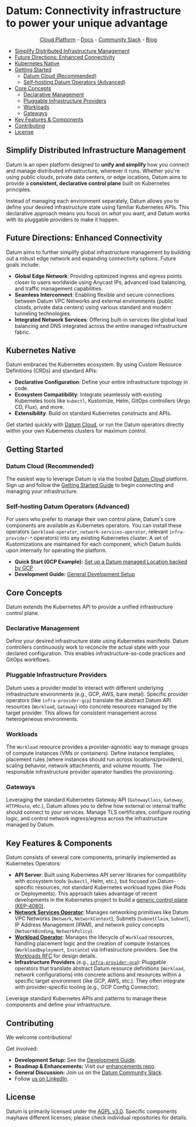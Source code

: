 # Datum: Connectivity infrastructure to power your unique advantage

<p align="center">
  <a href="https://cloud.datum.net">Cloud Platform</a> -
  <a href="https://docs.datum.net">Docs</a> -
  <a href="https://slack.datum.net">Community Slack</a> -
  <a href="https://www.datum.net/blog/">Blog</a>
</p>

- [Simplify Distributed Infrastructure Management](#simplify-distributed-infrastructure-management)
- [Future Directions: Enhanced Connectivity](#future-directions-enhanced-connectivity)
- [Kubernetes Native](#kubernetes-native)
- [Getting Started](#getting-started)
  - [Datum Cloud (Recommended)](#datum-cloud-recommended)
  - [Self-hosting Datum Operators (Advanced)](#self-hosting-datum-operators-advanced)
- [Core Concepts](#core-concepts)
  - [Declarative Management](#declarative-management)
  - [Pluggable Infrastructure Providers](#pluggable-infrastructure-providers)
  - [Workloads](#workloads)
  - [Gateways](#gateways)
- [Key Features \& Components](#key-features--components)
- [Contributing](#contributing)
- [License](#license)

## Simplify Distributed Infrastructure Management

Datum is an open platform designed to **unify and simplify** how you connect and
manage distributed infrastructure, wherever it runs. Whether you're using public
clouds, private data centers, or edge locations, Datum aims to provide a
**consistent, declarative control plane** built on Kubernetes principles.

Instead of managing each environment separately, Datum allows you to define your
desired infrastructure state using familiar Kubernetes APIs. This declarative
approach means you focus on *what* you want, and Datum works with its pluggable
providers to make it happen.

## Future Directions: Enhanced Connectivity

Datum aims to further simplify global infrastructure management by building out
a robust edge network and expanding connectivity options. Future goals include:

- **Global Edge Network**: Providing optimized ingress and egress points closer
  to users worldwide using Anycast IPs, advanced load balancing, and traffic
  management capabilities.
- **Seamless Interconnect**: Enabling flexible and secure connections between
  Datum VPC Networks and external environments (public clouds, private data
  centers) using various standard and modern tunneling technologies.
- **Integrated Network Services**: Offering built-in services like global load
  balancing and DNS integrated across the entire managed infrastructure fabric.

## Kubernetes Native

Datum embraces the Kubernetes ecosystem. By using Custom Resource Definitions
(CRDs) and standard APIs:

- **Declarative Configuration**: Define your entire infrastructure topology in
  code.
- **Ecosystem Compatibility**: Integrate seamlessly with existing Kubernetes
  tools like `kubectl`, Kustomize, Helm, GitOps controllers (Argo CD, Flux), and
  more.
- **Extensibility**: Build on standard Kubernetes constructs and APIs.

Get started quickly with [Datum Cloud](https://cloud.datum.net), or run the
Datum operators directly within your own Kubernetes clusters for maximum
control.

## Getting Started

### Datum Cloud (Recommended)

The easiest way to leverage Datum is via the hosted [Datum
Cloud](https://cloud.datum.net) platform. Sign up and follow the [Getting
Started Guide](https://docs.datum.net/docs/get-started/) to begin connecting and
managing your infrastructure.

### Self-hosting Datum Operators (Advanced)

For users who prefer to manage their own control plane, Datum's core components
are available as Kubernetes operators. You can install these operators
(`workload-operator`, `network-services-operator`, relevant `infra-provider-*`
operators) into any existing Kubernetes cluster. A set of Kustomizations are
maintained for each component, which Datum builds upon internally for operating
the platform.

- **Quick Start (GCP Example):** [Set up a Datum managed Location backed by
  GCP](https://docs.datum.net/docs/tutorials/infra-provider-gcp/)
- **Development Guide:** [General Development
  Setup](https://docs.datum.net/docs/tasks/developer-guide/)

## Core Concepts

Datum extends the Kubernetes API to provide a unified infrastructure control
plane.

### Declarative Management

Define your desired infrastructure state using Kubernetes manifests. Datum
controllers continuously work to reconcile the actual state with your declared
configuration. This enables infrastructure-as-code practices and GitOps
workflows.

### Pluggable Infrastructure Providers

Datum uses a provider model to interact with different underlying infrastructure
environments (e.g., GCP, AWS, bare metal). Specific provider operators (like
`infra-provider-gcp`) translate the abstract Datum API resources (`Workload`,
`Gateway`) into concrete resources managed by the target provider. This allows
for consistent management across heterogeneous environments.

### Workloads

The `Workload` resource provides a provider-agnostic way to manage groups of
compute instances (VMs or containers). Define instance templates, placement
rules (where instances should run across locations/providers), scaling behavior,
network attachments, and volume mounts. The responsible infrastructure provider
operator handles the provisioning.

### Gateways

Leveraging the standard Kubernetes Gateway API (`GatewayClass`, `Gateway`,
`HTTPRoute`, etc.), Datum allows you to define how external or internal traffic
should connect to your services. Manage TLS certificates, configure routing
logic, and control network ingress/egress across the infrastructure managed by
Datum.

## Key Features & Components

Datum consists of several core components, primarily implemented as Kubernetes
Operators:

- **API Server**: Built using Kubernetes API server libraries for compatibility
  with ecosystem tools (`kubectl`, Helm, etc.), but focused on Datum-specific
  resources, not standard Kubernetes workload types (like Pods or Deployments).
  This approach takes advantage of recent developments in the Kubernetes project
  to build a [generic control plane
  (KEP-4080)](https://github.com/kubernetes/enhancements/tree/master/keps/sig-api-machinery/4080-generic-controlplane).
- **[Network Services
  Operator](https://github.com/datum-cloud/network-services-operator)**: Manages
  networking primitives like Datum VPC Networks (`Network`, `NetworkContext`),
  Subnets (`SubnetClaim`, `Subnet`), IP Address Management (IPAM), and network
  policy concepts (`NetworkBinding`, `NetworkPolicy`).
- **[Workload Operator](https://github.com/datum-cloud/workload-operator)**:
  Manages the lifecycle of `Workload` resources, handling placement logic and
  the creation of compute instances (`WorkloadDeployment`, `Instance`) via
  infrastructure providers. See the [Workloads RFC](https://github.com/datum-cloud/enhancements/tree/main/enhancements/compute/workloads)
  for design details.
- **Infrastructure Providers** (e.g.,
  [`infra-provider-gcp`](https://github.com/datum-cloud/infra-provider-gcp)):
  Pluggable operators that translate abstract Datum resource definitions
  (`Workload`, network configurations) into concrete actions and resources
  within a specific target environment (like GCP, AWS, etc.). They often
  integrate with provider-specific tooling (e.g., GCP Config Connector).

Leverage standard Kubernetes APIs and patterns to manage these components and
define your infrastructure.

## Contributing

We welcome contributions!

Get involved:

- **Development Setup:** See the [Development Guide](https://docs.datum.net/docs/tasks/developer-guide/).
- **Roadmap & Enhancements:** Visit our [enhancements repo](https://github.com/orgs/datum-cloud/projects/22).
- **General Discussion:** Join us on the [Datum Community Slack](https://slack.datum.net).
- Follow [us on LinkedIn](https://www.linkedin.com/company/datum-cloud/).

## License

Datum is primarily licensed under the [AGPL v3.0](https://www.gnu.org/licenses/agpl-3.0.en.html).
Specific components mayhave different licenses; please check individual
repositories for details.
